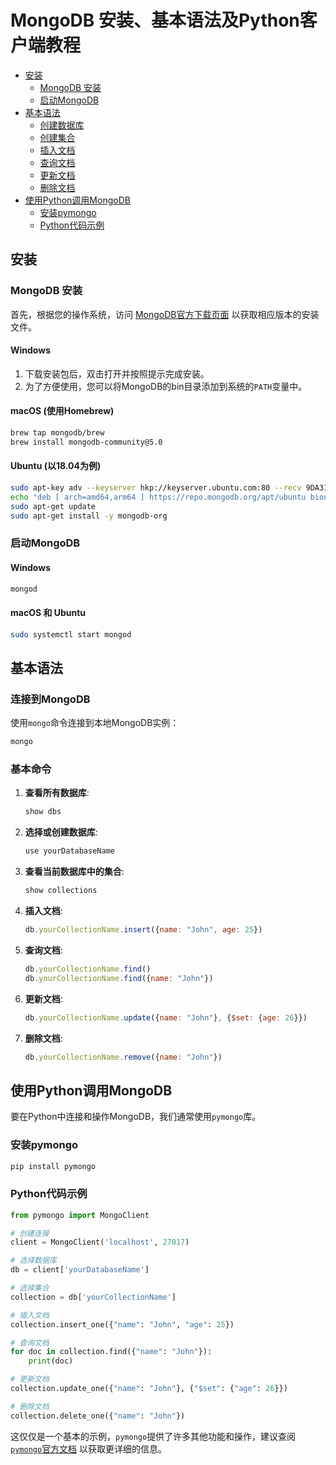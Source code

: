 # MongoDB 安装、基本语法及Python客户端教程

- [安装](#安装)
  - [MongoDB 安装](#mongodb-安装)
  - [启动MongoDB](#启动mongodb)
- [基本语法](#基本语法)
  - [创建数据库](#创建数据库)
  - [创建集合](#创建集合)
  - [插入文档](#插入文档)
  - [查询文档](#查询文档)
  - [更新文档](#更新文档)
  - [删除文档](#删除文档)
- [使用Python调用MongoDB](#使用Python调用MongoDB)
  - [安装pymongo](#安装pymongo)
  - [Python代码示例](#Python代码示例)

## 安装

### MongoDB 安装

首先，根据您的操作系统，访问 [MongoDB官方下载页面](https://www.mongodb.com/try/download/community) 以获取相应版本的安装文件。

#### Windows

1. 下载安装包后，双击打开并按照提示完成安装。
2. 为了方便使用，您可以将MongoDB的bin目录添加到系统的`PATH`变量中。

#### macOS (使用Homebrew)

```bash
brew tap mongodb/brew
brew install mongodb-community@5.0
```

#### Ubuntu (以18.04为例)

```bash
sudo apt-key adv --keyserver hkp://keyserver.ubuntu.com:80 --recv 9DA31620334BD75D9DCB49F368818C72E52529D4
echo "deb [ arch=amd64,arm64 ] https://repo.mongodb.org/apt/ubuntu bionic/mongodb-org/5.0 multiverse" | sudo tee /etc/apt/sources.list.d/mongodb-org-5.0.list
sudo apt-get update
sudo apt-get install -y mongodb-org
```

### 启动MongoDB

#### Windows

```bash
mongod
```

#### macOS 和 Ubuntu

```bash
sudo systemctl start mongod
```

## 基本语法

### 连接到MongoDB

使用`mongo`命令连接到本地MongoDB实例：

```bash
mongo
```

### 基本命令

1. **查看所有数据库**:
   ```javascript
   show dbs
   ```

2. **选择或创建数据库**:
   ```javascript
   use yourDatabaseName
   ```

3. **查看当前数据库中的集合**:
   ```javascript
   show collections
   ```

4. **插入文档**:
   ```javascript
   db.yourCollectionName.insert({name: "John", age: 25})
   ```

5. **查询文档**:
   ```javascript
   db.yourCollectionName.find()
   db.yourCollectionName.find({name: "John"})
   ```

6. **更新文档**:
   ```javascript
   db.yourCollectionName.update({name: "John"}, {$set: {age: 26}})
   ```

7. **删除文档**:
   ```javascript
   db.yourCollectionName.remove({name: "John"})
   ```
   
## 使用Python调用MongoDB

要在Python中连接和操作MongoDB，我们通常使用`pymongo`库。

### 安装pymongo

```bash
pip install pymongo
```

### Python代码示例

```python
from pymongo import MongoClient

# 创建连接
client = MongoClient('localhost', 27017)

# 选择数据库
db = client['yourDatabaseName']

# 选择集合
collection = db['yourCollectionName']

# 插入文档
collection.insert_one({"name": "John", "age": 25})

# 查询文档
for doc in collection.find({"name": "John"}):
    print(doc)

# 更新文档
collection.update_one({"name": "John"}, {"$set": {"age": 26}})

# 删除文档
collection.delete_one({"name": "John"})
```

这仅仅是一个基本的示例，`pymongo`提供了许多其他功能和操作，建议查阅 [`pymongo`官方文档](https://pymongo.readthedocs.io/) 以获取更详细的信息。